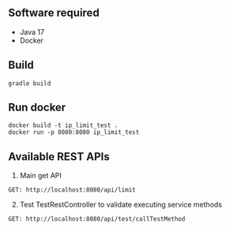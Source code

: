 ## Software required
+ Java 17
+ Docker


## Build

```
gradle build
```

## Run docker

```
docker build -t ip_limit_test .
docker run -p 8080:8080 ip_limit_test
```

## Available REST APIs

1.   Main get API
```
GET: http://localhost:8080/api/limit
```

2. Test TestRestController to validate executing service methods
```
GET: http://localhost:8080/api/test/callTestMethod
```